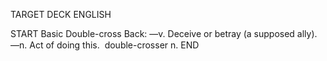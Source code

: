 TARGET DECK
ENGLISH

START
Basic
Double-cross
Back: —v. Deceive or betray (a supposed ally). —n. Act of doing this.  double-crosser n.
END
